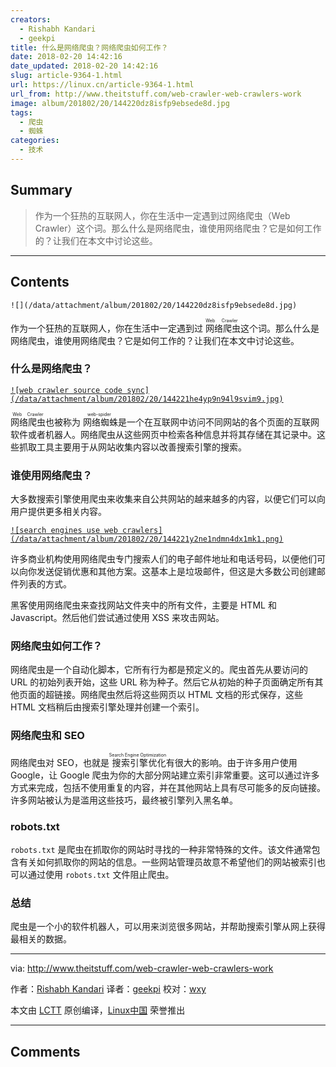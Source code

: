 ```yaml
---
creators:
  - Rishabh Kandari
  - geekpi
title: 什么是网络爬虫？网络爬虫如何工作？
date: 2018-02-20 14:42:16
date_updated: 2018-02-20 14:42:16
slug: article-9364-1.html
url: https://linux.cn/article-9364-1.html
url_from: http://www.theitstuff.com/web-crawler-web-crawlers-work
image: album/201802/20/144220dz8isfp9ebsede8d.jpg
tags:
  - 爬虫
  - 蜘蛛
categories:
  - 技术
---
```


## Summary

> 作为一个狂热的互联网人，你在生活中一定遇到过网络爬虫（Web Crawler）这个词。那么什么是网络爬虫，谁使用网络爬虫？它是如何工作的？让我们在本文中讨论这些。

***

<!-- more -->

## Contents

`![](/data/attachment/album/201802/20/144220dz8isfp9ebsede8d.jpg)`

作为一个狂热的互联网人，你在生活中一定遇到过<ruby> 网络爬虫 <rt>  Web Crawler </rt></ruby>这个词。那么什么是网络爬虫，谁使用网络爬虫？它是如何工作的？让我们在本文中讨论这些。

### 什么是网络爬虫？

[`![web crawler source code sync](/data/attachment/album/201802/20/144221he4yp9n94l9svim9.jpg)`](http://www.theitstuff.com/wp-content/uploads/2017/12/crawler.jpeg)

<ruby> 网络爬虫 <rt>  Web Crawler </rt></ruby>也被称为<ruby> 网络蜘蛛 <rt>  web-spider </rt></ruby>是一个在互联网中访问不同网站的各个页面的互联网软件或者机器人。网络爬虫从这些网页中检索各种信息并将其存储在其记录中。这些抓取工具主要用于从网站收集内容以改善搜索引擎的搜索。

### 谁使用网络爬虫？

大多数搜索引擎使用爬虫来收集来自公共网站的越来越多的内容，以便它们可以向用户提供更多相关内容。

[`![search engines use web crawlers](/data/attachment/album/201802/20/144221y2ne1ndmn4dx1mk1.png)`](http://www.theitstuff.com/wp-content/uploads/2017/12/sengine.png)

许多商业机构使用网络爬虫专门搜索人们的电子邮件地址和电话号码，以便他们可以向你发送促销优惠和其他方案。这基本上是垃圾邮件，但这是大多数公司创建邮件列表的方式。

黑客使用网络爬虫来查找网站文件夹中的所有文件，主要是 HTML 和 Javascript。然后他们尝试通过使用 XSS 来攻击网站。

### 网络爬虫如何工作？

网络爬虫是一个自动化脚本，它所有行为都是预定义的。爬虫首先从要访问的 URL 的初始列表开始，这些 URL 称为种子。然后它从初始的种子页面确定所有其他页面的超链接。网络爬虫然后将这些网页以 HTML 文档的形式保存，这些 HTML 文档稍后由搜索引擎处理并创建一个索引。

### 网络爬虫和 SEO

网络爬虫对 SEO，也就是<ruby> 搜索引擎优化 <rt>  Search Engine Optimization </rt></ruby>有很大的影响。由于许多用户使用 Google，让 Google 爬虫为你的大部分网站建立索引非常重要。这可以通过许多方式来完成，包括不使用重复的内容，并在其他网站上具有尽可能多的反向链接。许多网站被认为是滥用这些技巧，最终被引擎列入黑名单。

### robots.txt

`robots.txt` 是爬虫在抓取你的网站时寻找的一种非常特殊的文件。该文件通常包含有关如何抓取你的网站的信息。一些网站管理员故意不希望他们的网站被索引也可以通过使用 `robots.txt` 文件阻止爬虫。

### 总结

爬虫是一个小的软件机器人，可以用来浏览很多网站，并帮助搜索引擎从网上获得最相关的数据。

---

via: <http://www.theitstuff.com/web-crawler-web-crawlers-work>

作者：[Rishabh Kandari](http://www.theitstuff.com/author/reevkandari) 译者：[geekpi](https://github.com/geekpi) 校对：[wxy](https://github.com/wxy)

本文由 [LCTT](https://github.com/LCTT/TranslateProject) 原创编译，[Linux中国](https://linux.cn/) 荣誉推出

***

## Comments
